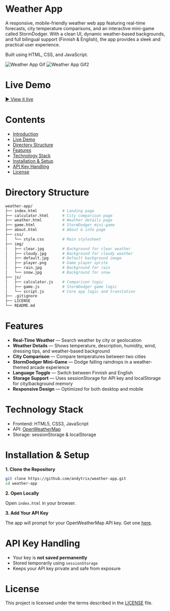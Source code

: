 # Weather App

A responsive, mobile-friendly weather web app featuring real-time forecasts, city temperature comparisons, and an interactive mini-game called StormDodger. With a clean UI, dynamic weather-based backgrounds, and full bilingual support (Finnish & English), the app provides a sleek and practical user experience.

Built using HTML, CSS, and JavaScript.

![Weather App Gif](https://github.com/user-attachments/assets/0f2d4515-3931-4ade-91b9-50164fcd49cc)
![Weather App Gif2](https://github.com/user-attachments/assets/e7502282-eaf0-46bb-b17d-8daab260f9f6)

# Live Demo

[▶️ View it live](https://andytrix.github.io/weather-app/index.html)

# Contents

- [Introduction](#weather-app)
- [Live Demo](#live-demo)
- [Directory Structure](#directory-structure)
- [Features](#features)
- [Technology Stack](#technology-stack)
- [Installation & Setup](#installation--setup)
- [API Key Handling](#api-key-handling)
- [License](#license)

# Directory Structure

```bash
weather-app/
├── index.html           # Landing page
├── calculator.html      # City comparison page
├── weather.html         # Weather details page
├── game.html            # StormDodger mini-game
├── about.html           # About & info page
├── css/
│   └── style.css        # Main stylesheet
├── img/
│   ├── clear.jpg        # Background for clear weather
│   ├── cloudy.jpg       # Background for cloudy weather
│   ├── default.jpg      # Default background image
│   ├── player.png       # Game player sprite
│   ├── rain.jpg         # Background for rain
│   └── snow.jpg         # Background for snow
├── js/
│   ├── calculator.js    # Comparison logic
│   ├── game.js          # StormDodger game logic
│   └── script.js        # Core app logic and translation
├── .gitignore
├── LICENSE
└── README.md
```

# Features

- **Real-Time Weather** — Search weather by city or geolocation
- **Weather Details** — Shows temperature, description, humidity, wind, dressing tips, and weather-based background
- **City Comparison** — Compare temperatures between two cities
- **StormDodger Mini-Game** — Dodge falling raindrops in a weather-themed arcade experience
- **Language Toggle** — Switch between Finnish and English
- **Storage Support** — Uses sessionStorage for API key and localStorage for city/background memory
- **Responsive Design** — Optimized for both desktop and mobile

# Technology Stack

- Frontend: HTML5, CSS3, JavaScript
- API: [OpenWeatherMap](https://openweathermap.org/api)
- Storage: sessionStorage & localStorage

# Installation & Setup

**1. Clone the Repository**

```bash
git clone https://github.com/andytrix/weather-app.git
cd weather-app
```

**2. Open Locally**

Open `index.html` in your browser.

**3. Add Your API Key**

The app will prompt for your OpenWeatherMap API key. Get one [here](https://openweathermap.org/api).

# API Key Handling

- Your key is **not saved permanently**
- Stored temporarily using `sessionStorage`
- Keeps your API key private and safe from exposure


# License

This project is licensed under the terms described in the [LICENSE](./LICENSE) file.
